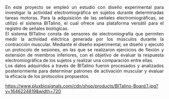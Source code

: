 
<p align="justify">
En este proyecto se empleó un estudio con diseño experimental para investigar la actividad electromiográfica en sujetos durante determinadas tareas motoras. Para la adquisición de las señales electromiográficas, se utilizó el sistema BITalino, el cual ofrece una plataforma versátil para el registro de señales biológicas. <br>
El sistema BITalino consta de sensores de electromiografía que permiten medir la actividad eléctrica generada por los músculos durante la contracción muscular. Mediante el diseño experimental, se diseñó y ejecutó un protocolo de sesiones, en las que se realizaron ejercicios de flexión y extensión de miembros inferiores, con el objetivo de evaluar la respuesta electromiográfica de los sujetos y realizar una comparación entre ellas.<br>
Los datos adquiridos a través de BITalino fueron procesados y analizados posteriormente para determinar patrones de activación muscular y evaluar la eficacia de los protocolos propuestos.<br>
</p>

https://www.pluxbiosignals.com/cdn/shop/products/BITalino-Board.1.jpg?v=1646224819&width=720
